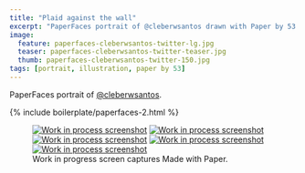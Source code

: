 ```yaml
---
title: "Plaid against the wall"
excerpt: "PaperFaces portrait of @cleberwsantos drawn with Paper by 53 on an iPad."
image: 
  feature: paperfaces-cleberwsantos-twitter-lg.jpg
  teaser: paperfaces-cleberwsantos-twitter-teaser.jpg
  thumb: paperfaces-cleberwsantos-twitter-150.jpg
tags: [portrait, illustration, paper by 53]
---
```


PaperFaces portrait of [@cleberwsantos](http://twitter.com/cleberwsantos).

{% include boilerplate/paperfaces-2.html %}

<figure class="third">
	<a href="{{ site.url }}/images/paperfaces-cleberwsantos-process-1-lg.jpg"><img src="{{ site.url }}/images/paperfaces-cleberwsantos-process-1-600.jpg" alt="Work in process screenshot"></a>
	<a href="{{ site.url }}/images/paperfaces-cleberwsantos-process-2-lg.jpg"><img src="{{ site.url }}/images/paperfaces-cleberwsantos-process-2-600.jpg" alt="Work in process screenshot"></a>
	<a href="{{ site.url }}/images/paperfaces-cleberwsantos-process-3-lg.jpg"><img src="{{ site.url }}/images/paperfaces-cleberwsantos-process-3-600.jpg" alt="Work in process screenshot"></a>
  <a href="{{ site.url }}/images/paperfaces-cleberwsantos-process-4-lg.jpg"><img src="{{ site.url }}/images/paperfaces-cleberwsantos-process-4-600.jpg" alt="Work in process screenshot"></a>
  <a href="{{ site.url }}/images/paperfaces-cleberwsantos-process-5-lg.jpg"><img src="{{ site.url }}/images/paperfaces-cleberwsantos-process-5-600.jpg" alt="Work in process screenshot"></a>
	<figcaption>Work in progress screen captures Made with Paper.</figcaption>
</figure>